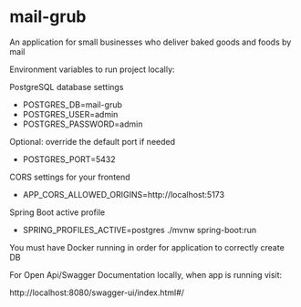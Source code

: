 # mail-grub
An application for small businesses who deliver baked goods and foods by mail

Environment variables to run project locally:

PostgreSQL database settings
- POSTGRES_DB=mail-grub
- POSTGRES_USER=admin
- POSTGRES_PASSWORD=admin

Optional: override the default port if needed
- POSTGRES_PORT=5432

CORS settings for your frontend
- APP_CORS_ALLOWED_ORIGINS=http://localhost:5173

Spring Boot active profile
- SPRING_PROFILES_ACTIVE=postgres ./mvnw spring-boot:run

You must have Docker running in order for application to correctly create DB

For Open Api/Swagger Documentation locally, when app is running visit:

http://localhost:8080/swagger-ui/index.html#/
